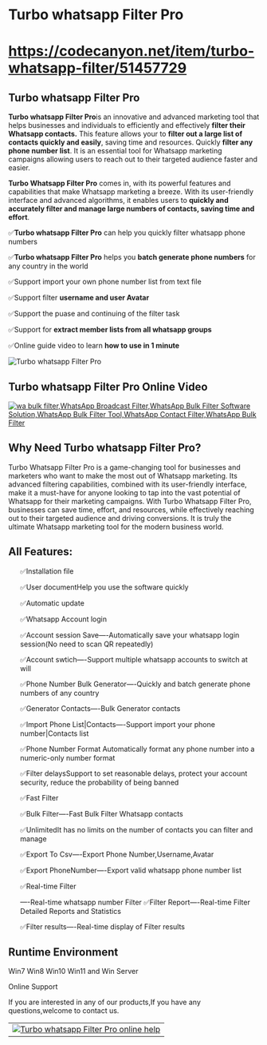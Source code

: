 # Turbo whatsapp Filter Pro
# https://codecanyon.net/item/turbo-whatsapp-filter/51457729

<h2><strong>Turbo whatsapp Filter Pro</strong></h2>
<p>
    <strong>Turbo whatsapp Filter Pro</strong>is an innovative and advanced marketing tool that helps businesses and individuals
    to efficiently and effectively <strong> filter their Whatsapp contacts.</strong>
    This feature allows your to <strong> filter out a large list of contacts quickly and easily</strong>, saving time and resources.
    Quickly <strong> filter any phone number list</strong>. It is an essential tool for Whatsapp marketing campaigns allowing users to
    reach out to their targeted audience faster and easier.
</p>

<p>
    <strong>Turbo Whatsapp Filter Pro</strong>
    comes in, with its powerful features and capabilities that make Whatsapp marketing a breeze.
    With its user-friendly interface and advanced algorithms, it enables users to <strong>
    quickly and accurately filter and manage large numbers
    of contacts, saving time and effort</strong>.
  
</p>
<p>✅<strong>Turbo whatsapp Filter Pro</strong> can help you quickly filter whatsapp phone numbers</p>
<p>✅<strong>Turbo whatsapp Filter Pro</strong> helps you <strong>batch generate phone numbers</strong> for any country in the world</p>
<p>✅Support import your own phone number list from text file</p>
<p>✅Support filter <strong>username and user Avatar</strong></p>
<p>✅Support the puase and continuing of the filter task</p>
<p>✅Support for  <strong>extract member lists from all whatsapp groups</strong></p>
<p>✅Online guide video to learn <strong>how to use in 1 minute</strong></p>



<img src="https://i.ibb.co/XFkn0cN/discount.png" alt="Turbo whatsapp Filter Pro" />

<h2><strong>Turbo whatsapp Filter Pro Online Video</strong></h2>
<a href="https://youtu.be/kIzLAYbMMfA" Target="_blank">
    <img src="https://i.ibb.co/XsDtZf7/youtube.png" alt="wa bulk filter,WhatsApp Broadcast Filter,WhatsApp Bulk Filter Software Solution,WhatsApp Bulk Filter Tool,WhatsApp Contact Filter,WhatsApp Bulk Filter" />
</a>

<h2><strong>Why Need Turbo whatsapp Filter Pro?</strong></h2>
<p>
    Turbo Whatsapp Filter Pro is a game-changing tool for businesses and marketers who want to make the most out of Whatsapp marketing.
    Its advanced filtering  capabilities, combined with its user-friendly interface, make it a must-have for anyone
    looking to tap into the vast potential of Whatsapp for their marketing campaigns. With Turbo Whatsapp Filter Pro,
    businesses can save time, effort, and resources, while effectively reaching out to their targeted audience and driving conversions.
    It is truly the ultimate Whatsapp marketing tool for the modern business world.
</p>

<h2><strong>All Features:</strong></h2>
<ul>

  ✅Installation file

✅User documentHelp you use the software quickly

✅Automatic update

✅Whatsapp Account login

✅Account session Save—-Automatically save your whatsapp login session(No need to scan QR repeatedly)

✅Account swtich—-Support multiple whatsapp accounts to switch at will

✅Phone Number Bulk Generator—-Quickly and batch generate phone numbers of any country

✅Generator Contacts—-Bulk Generator contacts

✅Import Phone List|Contacts—-Support import your phone number|Contacts list

✅Phone Number Format Automatically format any phone number into a numeric-only number format

✅Filter delaysSupport to set reasonable delays, protect your account security, reduce the probability of being banned

✅Fast Filter

✅Bulk Filter—-Fast Bulk Filter Whatsapp contacts

✅UnlimitedIt has no limits on the number of contacts you can filter and manage

✅Export To Csv—-Export Phone Number,Username,Avatar

✅Export PhoneNumber—-Export valid whatsapp phone number list

✅Real-time Filter

—-Real-time whatsapp number Filter
✅Filter Report—-Real-time Filter Detailed Reports and Statistics

✅Filter results—-Real-time display of Filter results
</ul>

<h2><strong>Runtime Environment</strong></h2>
<p>Win7 Win8 Win10 Win11 and Win Server<p>


Online Support
<p>If you are interested in any of our products,If you have any questions,welcome to contact us.</p>

<table>
    <tr>
        <td>
            <a href="https://codecanyon.net/item/turbo-whatsapp-filter/51457729/support">
                <img src="https://i.ibb.co/PCm9JSs/help.png" alt="Turbo whatsapp Filter Pro online help" />
            </a>
        </td>
    </tr>
</table>
 


